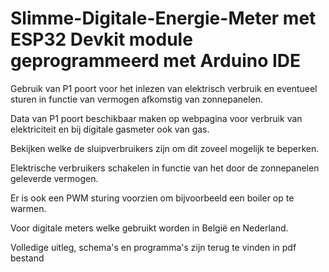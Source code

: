 # Slimme-Digitale-Energie-Meter met ESP32 Devkit module geprogrammeerd met Arduino IDE

Gebruik van P1 poort voor het inlezen van elektrisch verbruik en eventueel sturen in functie van vermogen afkomstig van zonnepanelen.

Data van P1 poort beschikbaar maken op webpagina voor verbruik van elektriciteit en bij digitale gasmeter ook van gas.

Bekijken welke de sluipverbruikers zijn om dit zoveel mogelijk te beperken.

Elektrische verbruikers schakelen in functie van het door de zonnepanelen geleverde vermogen.

Er is ook een PWM sturing voorzien om bijvoorbeeld een boiler op te warmen.

Voor digitale meters welke gebruikt worden in België en Nederland.

Volledige uitleg, schema's en programma's zijn terug te vinden in pdf bestand





